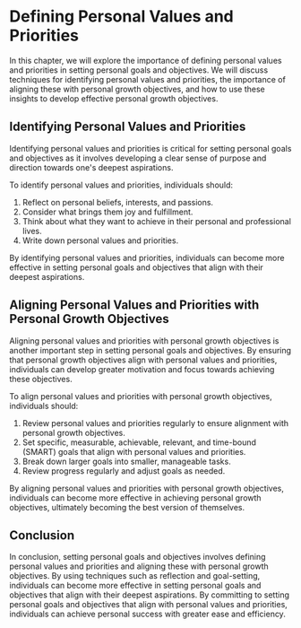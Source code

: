 Defining Personal Values and Priorities
=========================================================================================

In this chapter, we will explore the importance of defining personal values and priorities in setting personal goals and objectives. We will discuss techniques for identifying personal values and priorities, the importance of aligning these with personal growth objectives, and how to use these insights to develop effective personal growth objectives.

Identifying Personal Values and Priorities
------------------------------------------

Identifying personal values and priorities is critical for setting personal goals and objectives as it involves developing a clear sense of purpose and direction towards one's deepest aspirations.

To identify personal values and priorities, individuals should:

1. Reflect on personal beliefs, interests, and passions.
2. Consider what brings them joy and fulfillment.
3. Think about what they want to achieve in their personal and professional lives.
4. Write down personal values and priorities.

By identifying personal values and priorities, individuals can become more effective in setting personal goals and objectives that align with their deepest aspirations.

Aligning Personal Values and Priorities with Personal Growth Objectives
-----------------------------------------------------------------------

Aligning personal values and priorities with personal growth objectives is another important step in setting personal goals and objectives. By ensuring that personal growth objectives align with personal values and priorities, individuals can develop greater motivation and focus towards achieving these objectives.

To align personal values and priorities with personal growth objectives, individuals should:

1. Review personal values and priorities regularly to ensure alignment with personal growth objectives.
2. Set specific, measurable, achievable, relevant, and time-bound (SMART) goals that align with personal values and priorities.
3. Break down larger goals into smaller, manageable tasks.
4. Review progress regularly and adjust goals as needed.

By aligning personal values and priorities with personal growth objectives, individuals can become more effective in achieving personal growth objectives, ultimately becoming the best version of themselves.

Conclusion
----------

In conclusion, setting personal goals and objectives involves defining personal values and priorities and aligning these with personal growth objectives. By using techniques such as reflection and goal-setting, individuals can become more effective in setting personal goals and objectives that align with their deepest aspirations. By committing to setting personal goals and objectives that align with personal values and priorities, individuals can achieve personal success with greater ease and efficiency.
